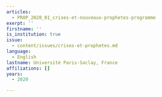 ```yaml
---
articles:
  - PROP_2020_01_crises-et-nouveaux-prophetes-programme
exerpt: ''
firstname: ''
is_institution: true
issue:
  - content/issues/crises-et-prophetes.md
language:
  - English
lastname: Université Paris-Saclay, France
affiliations: []
years:
  - 2020

---
```


